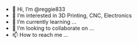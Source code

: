 - 👋 Hi, I’m @reggie833
- 👀 I’m interested in 3D Printing, CNC, Electronics
- 🌱 I’m currently learning ...
- 💞️ I’m looking to collaborate on ...
- 📫 How to reach me ...

<!---
reggie833/reggie833 is a ✨ special ✨ repository because its `README.md` (this file) appears on your GitHub profile.
You can click the Preview link to take a look at your changes.
--->
